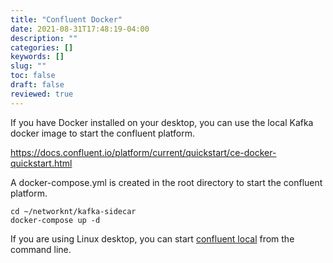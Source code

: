 ```yaml
---
title: "Confluent Docker"
date: 2021-08-31T17:48:19-04:00
description: ""
categories: []
keywords: []
slug: ""
toc: false
draft: false
reviewed: true
---
```


If you have Docker installed on your desktop, you can use the local Kafka docker image to start the confluent platform. 

https://docs.confluent.io/platform/current/quickstart/ce-docker-quickstart.html


A docker-compose.yml is created in the root directory to start the confluent platform. 

```
cd ~/networknt/kafka-sidecar
docker-compose up -d
```

If you are using Linux desktop, you can start [confluent local](/tutorial/kafka-sidecar/confluent-local/) from the command line. 

